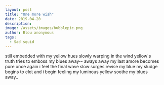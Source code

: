 ```yaml
---
layout: post
title: "One more wish"
date: 2019-04-20
description: 
image: /assets/images/bubblepic.png
author: Blou anonynous
tags:
  - Sad squid
---
```

<Feeling sad and blue>
still embedded with my yellow hues
slowly warping in the wind
yellow's truth tries to emboss my blues away--
aways away
my last amore becomes pure
once again i feel the final wave
slow surges
revise my blue
my sludge begins to clot
and i begin feeling my luminous yellow
soothe my blues away..


